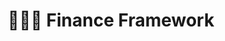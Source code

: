 ---
path: "/finance/finance"
title: "🕵🏽‍♂️ Finance Framework"
sidebarTitle: "🕵🏽‍♂️ Finance"
sidebarGroup: "finance"
yaml: true
levels: 1
homepage: true
topics:
  - name: "communication"
    title:
    content:
      - level: 1
        criteria:
          - "Provides regular status updates to their squad and discipline"
          - "Points out improvements in test scenario reviews"
          - "Seeks guidance from other testers, rather than answers"
          - "Accepts feedback graciously"

  - name: "impact"
    title:
    content:
      - level: 1
        criteria:
          - "Works as part of a squad and can self assign tasks"
          - "Delivers assigned tasks, working with a more senior squad or discipline member, and able to take feedback to improve their work"
          - "Attends planning meetings, inputting on improving quality early and can identify simple risks"

  - name: "leadership"
    title: "👩‍💼 Leadership"
    content:
      - level: 1
        criteria:
          - "Onboards / mentors new engineers"
  - name: "influence"
    title: "✨ Influence"
    content:
      - level: 1
        criteria:
          - "Improves documentation that is incorrect"
  - name: "mastery"
    title: "🛠️ Mastery"
    content:
      - level: 1
        criteria:
          - "Begins to apply exploratory testing techniques following guidance and training materials"
          - "Starts to write and communicate simple bug reports with guidance"
          - "Attends and starts to add value squad rituals"
          - "Uses tool assisted testing techniques to identify symptoms of bugs"
          - "Proactive in asking questions, explains what they have tried so far and why that hasn’t worked"
---